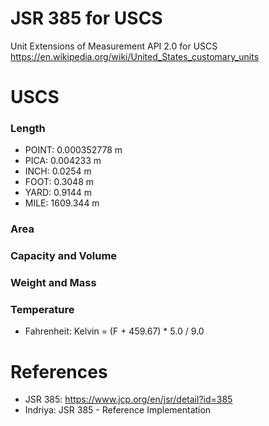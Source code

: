 JSR 385 for USCS
================

Unit Extensions of Measurement API 2.0 for USCS https://en.wikipedia.org/wiki/United_States_customary_units

# USCS

### Length

* POINT: 0.000352778 m
* PICA: 0.004233 m
* INCH: 0.0254 m
* FOOT: 0.3048 m
* YARD: 0.9144 m
* MILE: 1609.344 m

### Area

### Capacity and Volume


### Weight and Mass


### Temperature

* Fahrenheit:  Kelvin =  (F + 459.67) * 5.0 / 9.0

# References

* JSR 385: https://www.jcp.org/en/jsr/detail?id=385
* Indriya: JSR 385 - Reference Implementation


